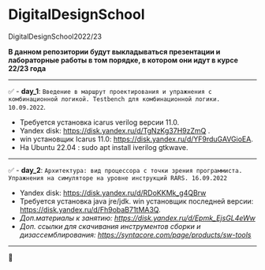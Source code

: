 # DigitalDesignSchool

DigitalDesignSchool2022/23

**В данном репозитории будут выкладываться презентации и лабораторные работы в том порядке, в котором они идут в курсе 22/23 года**
____
:white_check_mark: - **day_1**: ```Введение в маршрут проектирования и упражнения с комбинационной логикой. Testbench для комбинационной логики. 10.09.2022```.
+ Требуется установка icarus verilog версии 11.0. 
+ Yandex disk: https://disk.yandex.ru/d/TgNzKg37H9zZmQ .
+ win установщик Icarus 11.0: https://disk.yandex.ru/d/YF9rduGAVGioEA. 
+ На Ubuntu 22.04 : sudo apt install iverilog gtkwave.
____
:white_check_mark: - **day_2**: ```Архитектура: вид процессора с точки зрения программиста. Упражнения на симуляторе на уровне инструкций RARS. 16.09.2022```
+ Yandex disk: https://disk.yandex.ru/d/RDoKKMk_g4QBrw
+ Требуется установка java jre/jdk.  win установщик последней версии: https://disk.yandex.ru/d/Fh9obaB71tMA3Q.
+ _Доп.материалы к занятию: https://disk.yandex.ru/d/Epmk_EjsGL4eWw_
+ _Доп. ссылки для скачивания инструментов сборки и дизассемблирования: https://syntacore.com/page/products/sw-tools_
____
:black_square_button:
